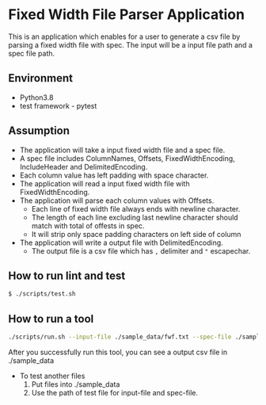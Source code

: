 # Fixed Width File Parser Application

This is an application which enables for a user to generate a csv file by parsing a fixed width file with spec. The input will be a input file path and a spec file path.


## Environment
* Python3.8
* test framework - pytest


## Assumption

* The application will take a input fixed width file and a spec file.
* A spec file includes ColumnNames, Offsets, FixedWidthEncoding, IncludeHeader and DelimitedEncoding.
* Each column value has left padding with space character.
* The application will read a input fixed width file with FixedWidthEncoding.
* The application will parse each column values with Offsets.
    - Each line of fixed width file always ends with newline character.
    - The length of each line excluding last newline character should match with total of offests in spec.
    - It will strip only space padding characters on left side of column
* The application will write a output file with DelimitedEncoding.
    - The output file is a csv file which has `,` delimiter and `"` escapechar.


## How to run lint and test

```bash
$ ./scripts/test.sh
```


## How to run a tool
```bash
./scripts/run.sh --input-file ./sample_data/fwf.txt --spec-file ./sample_data/spec.json
```
After you successfully run this tool, you can see a output csv file in ./sample_data

* To test another files
    1. Put files into ./sample_data
    2. Use the path of test file for input-file and spec-file.



